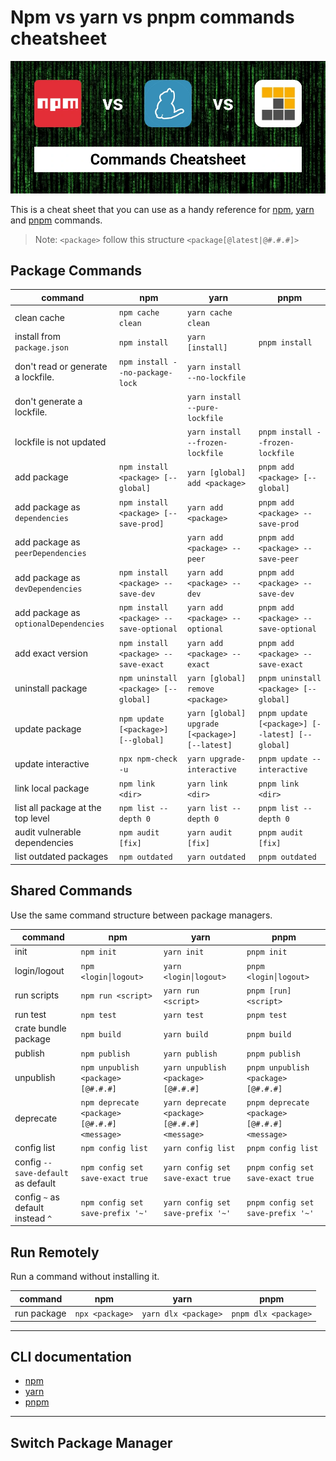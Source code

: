 # Npm vs yarn vs pnpm commands cheatsheet

![](https://raw.githubusercontent.com/chuenwei0129/my-picgo-repo/master/ts/kvwpikleem0rksi3hb7n.webp)

<!--  handy：方便的; 手边的，附近的; 便于使用的; 手巧的-->
This is a cheat sheet that you can use as a handy reference for [npm](https://www.npmjs.com/), [yarn](https://yarnpkg.com/) and [pnpm](https://pnpm.io/) commands.

> Note: `<package>` follow this structure `<package[@latest|@#.#.#]>`

## Package Commands

| command                               | npm                                     | yarn                                           | pnpm                                            |
| ------------------------------------- | --------------------------------------- | ---------------------------------------------- | ----------------------------------------------- |
| clean cache                           | `npm cache clean`                       | `yarn cache clean`                             |                                                 |
| install from `package.json`           | `npm install`                           | `yarn [install]`                               | `pnpm install`                                  |
| don't read or generate a lockfile.    | `npm install --no-package-lock`         | `yarn install --no-lockfile`                   |                                                 |
| don't generate a lockfile.            |                                         | `yarn install --pure-lockfile`                 |                                                 |
| lockfile is not updated               |                                         | `yarn install --frozen-lockfile`               | `pnpm install --frozen-lockfile`                |
| add package                           | `npm install <package> [--global]`      | `yarn [global] add <package>`                  | `pnpm add <package> [--global]`                 |
| add package as `dependencies`         | `npm install <package> [--save-prod]`   | `yarn add <package>`                           | `pnpm add <package> --save-prod`                |
| add package as `peerDependencies`     |                                         | `yarn add <package> --peer`                    | `pnpm add <package> --save-peer`                |
| add package as `devDependencies`      | `npm install <package> --save-dev`      | `yarn add <package> --dev`                     | `pnpm add <package> --save-dev`                 |
| add package as `optionalDependencies` | `npm install <package> --save-optional` | `yarn add <package> --optional`                | `pnpm add <package> --save-optional`            |
| add exact version                     | `npm install <package> --save-exact`    | `yarn add <package> --exact`                   | `pnpm add <package> --save-exact`               |
| uninstall package                     | `npm uninstall <package> [--global]`    | `yarn [global] remove <package>`               | `pnpm uninstall <package> [--global]`           |
| update package                        | `npm update [<package>] [--global]`     | `yarn [global] upgrade [<package>] [--latest]` | `pnpm update [<package>] [--latest] [--global]` |
| update interactive                    | `npx npm-check -u`                      | `yarn upgrade-interactive`                     | `pnpm update --interactive`                     |
| link local package                    | `npm link <dir>`                        | `yarn link <dir>`                              | `pnpm link <dir>`                               |
| list all package at the top level     | `npm list --depth 0`                    | `yarn list --depth 0`                          | `pnpm list --depth 0`                           |
| audit vulnerable dependencies         | `npm audit [fix]`                       | `yarn audit [fix]`                             | `pnpm audit [fix]`                              |
| list outdated packages                | `npm outdated`                          | `yarn outdated`                                | `pnpm outdated`                                 |

## Shared Commands

Use the same command structure between package managers.

| command                            | npm                                         | yarn                                         | pnpm                                         |
| ---------------------------------- | ------------------------------------------- | -------------------------------------------- | -------------------------------------------- |
| init                               | `npm init`                                  | `yarn init`                                  | `pnpm init`                                  |
| login/logout                       | `npm <login│logout>`                        | `yarn <login│logout>`                        | `pnpm <login│logout>`                        |
| run scripts                        | `npm run <script>`                          | `yarn run <script>`                          | `pnpm [run] <script>`                        |
| run test                           | `npm test`                                  | `yarn test`                                  | `pnpm test`                                  |
| crate bundle package               | `npm build`                                 | `yarn build`                                 | `pnpm build`                                 |
| publish                            | `npm publish`                               | `yarn publish`                               | `pnpm publish`                               |
| unpublish                          | `npm unpublish <package>[@#.#.#]`           | `yarn unpublish <package>[@#.#.#]`           | `pnpm unpublish <package>[@#.#.#]`           |
| deprecate                          | `npm deprecate <package>[@#.#.#] <message>` | `yarn deprecate <package>[@#.#.#] <message>` | `pnpm deprecate <package>[@#.#.#] <message>` |
| config list                        | `npm config list`                           | `yarn config list`                           | `pnpm config list`                           |
| config `--save-default` as default | `npm config set save-exact true`            | `yarn config set save-exact true`            | `pnpm config set save-exact true`            |
| config `~` as default instead `^`  | `npm config set save-prefix '~'`            | `yarn config set save-prefix '~'`            | `pnpm config set save-prefix '~'`            |

## [](https://dev.to/equiman/npm-vs-yarn-vs-pnpm-commands-cheatsheet-3el8#run-remotely)Run Remotely

Run a command without installing it.

| command     | npm             | yarn                 | pnpm                 |
| ----------- | --------------- | -------------------- | -------------------- |
| run package | `npx <package>` | `yarn dlx <package>` | `pnpm dlx <package>` |

___

## CLI documentation

- [npm](https://docs.npmjs.com/cli/v8/commands)
- [yarn](https://classic.yarnpkg.com/en/docs/cli/)
- [pnpm](https://pnpm.io/cli/install)

___

## Switch Package Manager
